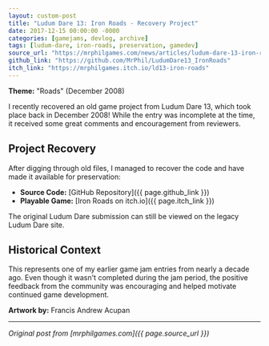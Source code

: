 ```yaml
---
layout: custom-post
title: "Ludum Dare 13: Iron Roads - Recovery Project"
date: 2017-12-15 00:00:00 -0000
categories: [gamejams, devlog, archive]
tags: [ludum-dare, iron-roads, preservation, gamedev]
source_url: "https://mrphilgames.com/news/articles/ludum-dare-13-iron-roads"
github_link: "https://github.com/MrPhil/LudumDare13_IronRoads"
itch_link: "https://mrphilgames.itch.io/ld13-iron-roads"
---
```


**Theme:** "Roads" (December 2008)

I recently recovered an old game project from Ludum Dare 13, which took place back in December 2008! While the entry was incomplete at the time, it received some great comments and encouragement from reviewers.

## Project Recovery

After digging through old files, I managed to recover the code and have made it available for preservation:

- **Source Code:** [GitHub Repository]({{ page.github_link }})
- **Playable Game:** [Iron Roads on itch.io]({{ page.itch_link }})

The original Ludum Dare submission can still be viewed on the legacy Ludum Dare site.

## Historical Context

This represents one of my earlier game jam entries from nearly a decade ago. Even though it wasn't completed during the jam period, the positive feedback from the community was encouraging and helped motivate continued game development.

**Artwork by:** Francis Andrew Acupan

---
*Original post from [mrphilgames.com]({{ page.source_url }})*